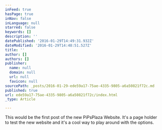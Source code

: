 ```yaml
---
inFeed: true
hasPage: true
inNav: false
inLanguage: null
starred: false
keywords: []
description: ''
datePublished: '2016-01-29T14:49:31.932Z'
dateModified: '2016-01-29T14:48:51.527Z'
title: ''
author: []
authors: []
publisher:
  name: null
  domain: null
  url: null
  favicon: null
sourcePath: _posts/2016-01-29-ede59a17-75ae-4335-9805-a6a50821f72c.md
published: true
url: ede59a17-75ae-4335-9805-a6a50821f72c/index.html
_type: Article

---
```

This would be the first post of the new PiPsPlaza Website. It's a page holder to test the new website and it's a cool way to play around with the options.